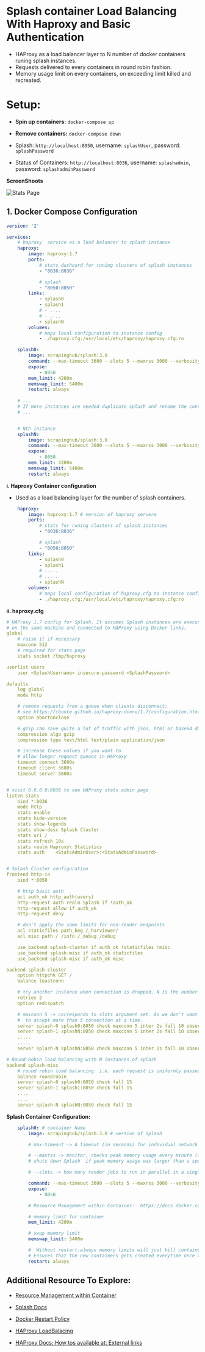 # Splash container Load Balancing With Haproxy and Basic Authentication

- HAProxy as a load balancer layer to N number of docker containers runing splash instances.
- Requests delivered to every containers in  round robin fashion.
- Memory usage limit on every containers, on exceeding limit killed and recreated.

# Setup:
- **Spin up containers:** ``docker-compose up``
- **Remove containers:** ``docker-compose down``

- Splash: ``http://localhost:8050``,  username: ``splashUser``, password: ``splashPassword``
- Status of Containers: ``http://localhost:8036``,  username: ``splashadmin``, password: ``splashadminPassword``

**ScreenShoots**

![Stats Page](./screenshoots/1.png)




## 1. Docker Compose Configuration

```yaml
version: '2'

services:
    # haproxy  service as a load balancer to splash instance
    haproxy:
        image: haproxy:1.7
        ports:
            # stats dashoard for runing clusters of splash instances
            - "8036:8036"

            # splash 
            - "8050:8050"
        links:
            - splash0
            - splash1
            # - ....
            # - ....
            - splashN
        volumes:
            # maps local configuration to instance config
            - ./haproxy.cfg:/usr/local/etc/haproxy/haproxy.cfg:ro

    splash0:
        image: scrapinghub/splash:3.0
        command: --max-timeout 3600 --slots 5 --maxrss 3000 --verbosity 1
        expose:
            - 8050
        mem_limit: 4200m
        memswap_limit: 5400m
        restart: always
    
    # ...
    # If more instances are needed duplicate splash and rename the container
    # ...


    # Nth instance
    splashN:
        image: scrapinghub/splash:3.0
        command: --max-timeout 3600 --slots 5 --maxrss 3000 --verbosity 1
        expose:
            - 8050
        mem_limit: 4200m
        memswap_limit: 5400m
        restart: always
```

**i. Haproxy Container configuration**
- Used as a load balancing layer for the number of splash containers.

```yaml
    haproxy:
        image: haproxy:1.7 # version of haproxy servere
        ports:
            # stats for runing clusters of splash instances
            - "8036:8036"

            # splash 
            - "8050:8050"
        links:
            - splash0
            - splash1
            # .....
            # .....
            - splashN
        volumes:
            # maps local configuration of haproxy.cfg to instance config
            - ./haproxy.cfg:/usr/local/etc/haproxy/haproxy.cfg:ro
```

**ii. haproxy.cfg**

```yml
# HAProxy 1.7 config for Splash. It assumes Splash instances are executed
# on the same machine and connected to HAProxy using Docker links.
global
    # raise it if necessary
    maxconn 512
    # required for stats page
    stats socket /tmp/haproxy

userlist users
    user <SplashUsername> insecure-password <SplashPassword>

defaults
    log global
    mode http

    # remove requests from a queue when clients disconnect;
    # see https://cbonte.github.io/haproxy-dconv/1.7/configuration.html#4.2-option%20abortonclose
    option abortonclose

    # gzip can save quite a lot of traffic with json, html or base64 data
    compression algo gzip
    compression type text/html text/plain application/json

    # increase these values if you want to
    # allow longer request queues in HAProxy
    timeout connect 3600s
    timeout client 3600s
    timeout server 3600s


# visit 0.0.0.0:8036 to see HAProxy stats admin page
listen stats
    bind *:8036
    mode http
    stats enable
    stats hide-version
    stats show-legends
    stats show-desc Splash Cluster
    stats uri /
    stats refresh 10s
    stats realm Haproxy\ Statistics
    stats auth    <StatsAdminUser>:<StatsAdminPassword>


# Splash Cluster configuration
frontend http-in
    bind *:8050

    # http basic auth
    acl auth_ok http_auth(users)
    http-request auth realm Splash if !auth_ok
    http-request allow if auth_ok
    http-request deny

    # don't apply the same limits for non-render endpoints
    acl staticfiles path_beg /_harviewer/
    acl misc path / /info /_debug /debug

    use_backend splash-cluster if auth_ok !staticfiles !misc
    use_backend splash-misc if auth_ok staticfiles
    use_backend splash-misc if auth_ok misc

backend splash-cluster
    option httpchk GET /
    balance leastconn

    # try another instance when connection is dropped, N is the number of instance
    retries 2
    option redispatch

    # maxconn 5 -> corresponds to slots argument set. As we don't want a single container
    #  to accept more than 5 connection at a time.
    server splash-0 splash0:8050 check maxconn 5 inter 2s fall 10 observe layer4
    server splash-1 splashN:8050 check maxconn 5 inter 2s fall 10 observe layer4
    .....
    .....
    server splash-N splashN:8050 check maxconn 5 inter 2s fall 10 observe layer4

# Round Robin load balancing with N instances of splash
backend splash-misc
    # round robin load balancing. i.e. each request is uniformly passed to every container
    balance roundrobin
    server splash-0 splash0:8050 check fall 15
    server splash-1 splash1:8050 check fall 15
    ....
    ....
    server splash-N splashN:8050 check fall 15
```

**Splash Container Configuration:**

```yaml
    splash0: # container Name
        image: scrapinghub/splash:3.0 # version of Splash

        # max-timeout -> A timeout (in seconds) for individual network requests. Unit: MB

        # --maxrss -> monitor, checks peak memory usage every minute (i.e. much less frequently) and
        # shuts down Splash  if peak memory usage was larger than a specific value.

        # --slots -> how many render jobs to run in parallel in a single Splash process.

        command: --max-timeout 3600 --slots 5 --maxrss 3000 --verbosity 1
        expose:
            - 8050

        # Resource Management within Container:  https://docs.docker.com/compose/compose-file/compose-file-v2/#cpu-and-other-resources

        # memory limit for container
        mem_limit: 4200m

        # swap memory limit
        memswap_limit: 5400m

        #  Without restart:always memory limits will just kill containers once maxrss exceeds.
        # Ensures that the new containers gets created everytime once the maxrss exceeds.
        restart: always
```

## Additional Resource To Explore:
- [Resource Management within Container](https://docs.docker.com/compose/compose-file/compose-file-v2/#cpu-and-other-resources)

- [Splash Docs](https://splash.readthedocs.io/en/stable/install.html)

- [Docker Restart Policy](https://docs.docker.com/config/containers/start-containers-automatically/#restart-policy-details)

- [HAProxy LoadBalacing](https://upcloud.com/community/tutorials/haproxy-load-balancer-ubuntu/)

- [HAProxy Docs: How tos available at: External links](http://www.haproxy.org/)